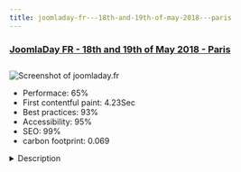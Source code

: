 ```yaml
---
title: joomladay-fr---18th-and-19th-of-may-2018---paris
---
```


<div style="height: 3rem">
  <a href="https://www.joomladay.fr"><h3>JoomlaDay FR - 18th and 19th of May 2018 - Paris</h3></a>
</div>
<img loading="lazy" src="/images/thumbs/joomladay.fr.jpg" alt="Screenshot of joomladay.fr" />
<ul>
  <li>Performace: 65%</li>
  <li>
    First contentful paint:
    4.23Sec
  </li>
  <li>Best practices: 93%</li>
  <li>Accessibility: 95%</li>
  <li>SEO: 99%</li>
  <li>carbon footprint: 0.069</li>
</ul>
<details>
  <summary>Description</summary>
  <p>JoomlaDay FR is the annual Joomla! conference gathering the actors of all the French-speaking countries.

The program is particularly interesting, with conferences both in French and in English.
Feel free to join us !

Do you want some visibility for your extensions or services ?
Have a look at our sponsorship plans !This website is a showcase of what can be achieved with Joomla! natively.

With other words, there is no big component/extension, not even to display and articulate the conferences/speakers/rooms for instance.

Almost everything is indeed made only using the power and flexibility of Joomla itself :
- in particular the Custom Fields introduced in 2017 in Joomla! 3.5
- combined with the possibility to make layout overrides

This website is the fruit of the work of a team of volunteers from the Association of French-Speaking Joomla! Users (AFUJ).</p>
</details>

